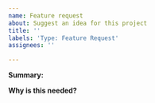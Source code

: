 ```yaml
---
name: Feature request
about: Suggest an idea for this project
title: ''
labels: 'Type: Feature Request'
assignees: ''

---
```


**Summary:**
<!-- A clear and consise description of the feature you'd like to be added, or the change you'd like to be made. -->

**Why is this needed?**
<!-- Describe the motivation behind making this change. -->
